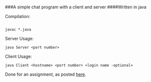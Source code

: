 ###A simple chat program with a client and server
####Written in java

Compilation:

```

javac *.java

```

Server Usage:

```
java Server <port number>

```
Client Usage:

```
java Client <hostname> <port number> <login name -optional>

```

Done for an assignment, as posted [here](http://leda.science.uoit.ca/teaching/sysdev/assignments/assignment5).